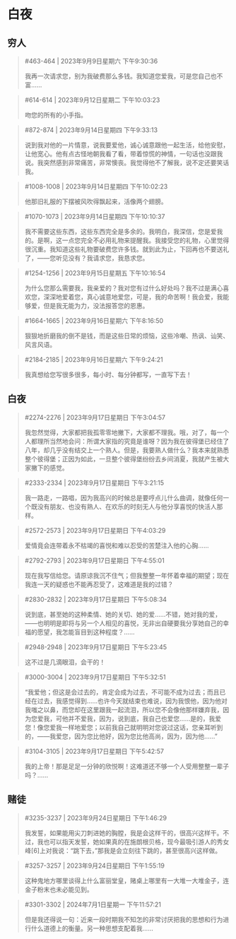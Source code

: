 # 白夜

## 穷人

> #463-464 | 2023年9月9日星期六 下午9:30:36
> 
> 我再一次请求您，别为我破费那么多钱。我知道您爱我，可是您自己也不富……

> #614-614 | 2023年9月12日星期二 下午10:03:23
> 
> 吻您的所有的小手指。

> #872-874 | 2023年9月14日星期四 下午9:33:13
> 
> 说到我对他的一片情意，说我要爱他，诚心诚意跟他一起生活，给他安慰，让他宽心。他有点古怪地朝我看了看，带着惊慌的神情，一句话也没跟我说。我突然感到非常痛苦，非常懊丧。我觉得他不了解我，说不定还要笑话我。

> #1008-1008 | 2023年9月14日星期四 下午10:02:23
> 
> 他那旧礼服的下摆被风吹得飘起来，活像两个翅膀。

> #1070-1073 | 2023年9月14日星期四 下午10:10:37
> 
> 我不需要这些东西，这些东西完全是多余的。我明白，我深信，您是爱我的。是啊，这一点您完全不必用礼物来提醒我。我接受您的礼物，心里觉得很沉重。我知道这些礼物要破费您许多钱。就到此为止，下回再也不要送礼了，——您听见没有？我请求您，我恳求您。

> #1254-1256 | 2023年9月15日星期五 下午10:16:54
> 
> 为什么您那么需要我，我亲爱的？我对您有过什么好处吗？我不过是满心喜欢您，深深地爱着您，真心诚意地爱您，可是，我的命苦啊！我会爱，我能够爱，但是我无能为力，没法报答您的恩惠。

> #1664-1665 | 2023年9月16日星期六 下午8:16:50
> 
> 狠狠地折磨我的倒不是钱，而是这些日常的烦恼，这些冷嘲、热讽、讪笑、风言风语。

> #2184-2185 | 2023年9月16日星期六 下午9:24:21
> 
> 我真想给您写很多很多，每小时、每分钟都写，一直写下去！

## 白夜

> #2274-2276 | 2023年9月17日星期日 下午3:04:57
> 
> 我忽然觉得，大家都把我孤零零地撇下，大家都不理我。哦，对了，每一个人都理所当然地会问：所谓大家指的究竟是谁呀？因为我在彼得堡已经住了八年，却几乎没有结交上一个熟人。但是，我要熟人做什么？我本来就熟悉整个彼得堡；正因为如此，一旦整个彼得堡纷纷去乡间消夏，我就产生被大家撇下的感觉。

> #2333-2334 | 2023年9月17日星期日 下午3:21:15
> 
> 我一路走，一路唱，因为我高兴的时候总是要哼点儿什么曲调，就像任何一个既没有朋友、也没有熟人、在欢乐的时刻无人与他分享喜悦的快活人那样。

> #2572-2573 | 2023年9月17日星期日 下午4:03:29
> 
> 爱情竟会连带着永不枯竭的喜悦和难以忍受的苦楚注入他的心胸……

> #2792-2793 | 2023年9月17日星期日 下午4:55:01
> 
> 现在我写信给您。请原谅我沉不住气；但我整整一年怀着幸福的期望；现在我连一天的疑惑也不能再忍受了，这难道是我的过错？

> #2830-2832 | 2023年9月17日星期日 下午5:08:34
> 
> 说到底，甚至她的这种柔情、她的关切、她的爱……不错，她对我的爱，——也明明是即将与另一个人相见的喜悦，无非出自硬要我分享她自己的幸福的愿望，我怎能盲目到这种程度？……

> #2948-2948 | 2023年9月17日星期日 下午5:23:45
> 
> 这不过是几滴眼泪，会干的！

> #3000-3004 | 2023年9月17日星期日 下午5:32:51
> 
> “我爱他；但这是会过去的，肯定会成为过去，不可能不成为过去；而且已经在过去，我感觉得到……也许今天就结束也难说，因为我恨他，因为他对我嗤之以鼻，而您却在这里跟我一起流泪，所以您不会像他那样嫌弃我，因为您爱我，可他并不爱我，因为，说到底，我自己也爱您……是的，我爱您！像您爱我一样地爱您；以前我自己就明明对您说过这话，您亲耳听到的，——我爱您，因为您比他好，因为您比他高尚，因为，因为他……”

> #3104-3105 | 2023年9月17日星期日 下午5:42:57
> 
> 我的上帝！那是足足一分钟的欣悦啊！这难道还不够一个人受用整整一辈子吗？……

## 赌徒

> #3235-3237 | 2023年9月24日星期日 下午1:46:29
> 
> 我发誓，如果能用尖刀刺进她的胸膛，我是会这样干的，很高兴这样干。不过，我也可以指天发誓，她如果真的在施朗根贝格，现今最吸引游人的秀女峰[6]上对我说：“跳下去，”那我是会立刻往下跳的，甚至很高兴这样做。

> #3257-3257 | 2023年9月24日星期日 下午1:55:19
> 
> 这种鬼地方哪里谈得上什么富丽堂皇，赌桌上哪里有一大堆一大堆金子，连金子粉末也未必能见到。

> #3301-3302 | 2024年7月1日星期一 下午11:57:21
> 
> 但是我还得说一句：近来一段时期我不知怎的非常讨厌把我的思想和行为进行什么道德上的衡量。另一种思想支配着我……